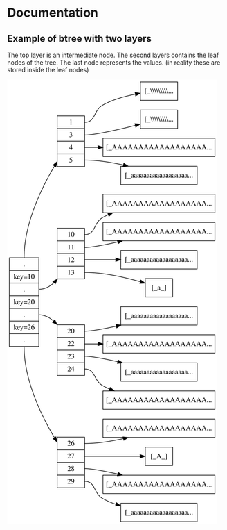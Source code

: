 # Documentation

## Example of btree with two layers
The top layer is an intermediate node.
The second layers contains the leaf nodes of the tree.
The last node represents the values. (in reality these are stored inside the leaf nodes)

![two layer tree](graphviz.svg)